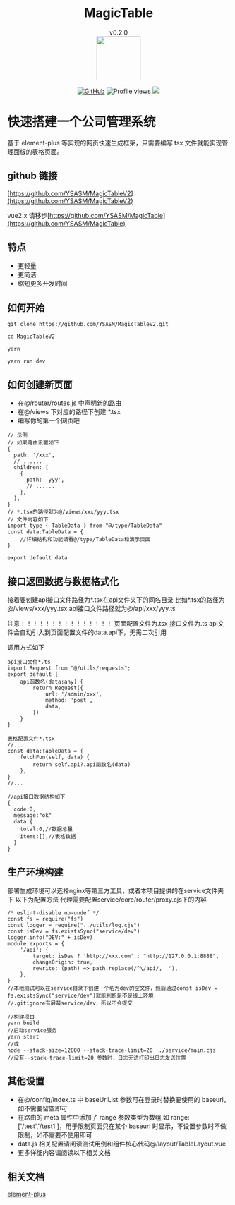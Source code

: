 <h1 align="center"> MagicTable </h1>
<div align="center">v0.2.0</div>
<div align="center">
  <img src="https://avatars.githubusercontent.com/u/80308986?v=4" style="width:100px;height:100px;"/>
</div>

<div align="center">

[![GitHub](https://img.shields.io/badge/GitHub-181717?style=flat-square&logo=github&logoColor=white)](https://github.com/YSASM)
![Profile views](https://views.whatilearened.today/views/github/Xuenew/views.svg)
![](https://img.shields.io/badge/Vue.js-black?style=flat-square&logo=vue.js)

</div>

# 快速搭建一个公司管理系统

基于 element-plus 等实现的网页快速生成框架，只需要编写 tsx 文件就能实现管理面板的表格页面。

## github 链接

[https://github.com/YSASM/MagicTableV2](https://github.com/YSASM/MagicTableV2)

vue2.x 请移步[https://github.com/YSASM/MagicTable](https://github.com/YSASM/MagicTable)

## 特点

- 更轻量
- 更简洁
- 缩短更多开发时间

## 如何开始

```
git clone https://github.com/YSASM/MagicTableV2.git

cd MagicTableV2

yarn

yarn run dev
```

## 如何创建新页面

- 在@/router/routes.js 中声明新的路由
- 在@/views 下对应的路径下创建 \*.tsx
- 编写你的第一个网页吧

```
// 示例
// 如果路由设置如下
{
  path: '/xxx',
  // ......
  children: [
    {
      path: 'yyy',
      // ......
    },
  ],
}
// *.tsx的路径就为@/views/xxx/yyy.tsx
// 文件内容如下
import type { TableData } from "@/type/TableData"
const data:TableData = {
    //详细结构和功能请看@/type/TableData和演示页面
}

export default data
```

## 接口返回数据与数据格式化

接着要创建api接口文件路径为*.tsx在api文件夹下的同名目录
比如*.tsx的路径为@/views/xxx/yyy.tsx
api接口文件路径就为@/api/xxx/yyy.ts

注意！！！！！！！！！！！！！！！
页面配置文件为.tsx
接口文件为.ts
api文件会自动引入到页面配置文件的data.api下，无需二次引用

调用方式如下

```
api接口文件*.ts
import Request from "@/utils/requests";
export default {
    api函数名(data:any) {
        return Request({
            url: '/admin/xxx',
            method: 'post',
            data,
        })
    }
}

表格配置文件*.tsx
//...
const data:TableData = {
    fetchFun(self, data) {
        return self.api?.api函数名(data)
    },
}
//...

//api接口数据结构如下
{
  code:0,
  message:"ok"
  data:{
    total:0,//数据总量
    items:[],//表格数据
  }
}
```

## 生产环境构建

部署生成环境可以选择nginx等第三方工具，或者本项目提供的在service文件夹下
以下为配置方法
代理需要配置service/core/router/proxy.cjs下的内容

```
/* eslint-disable no-undef */
const fs = require("fs")
const logger = require("../utils/log.cjs")
const isDev = fs.existsSync("service/dev")
logger.info("DEV:" + isDev)
module.exports = {
    '/api': {
        target: isDev ? 'http://xxx.com' : "http://127.0.0.1:8888",
        changeOrigin: true,
        rewrite: (path) => path.replace(/^\/api/, ''),
    },
}
//本地测试可以在service目录下创建一个名为dev的空文件，然后通过const isDev = fs.existsSync("service/dev")就能判断是不是线上环境
//.gitignore有屏蔽service/dev，所以不会提交
```

```
//构建项目
yarn build
//启动service服务
yarn start
//或
node --stack-size=12800 --stack-trace-limit=20  ./service/main.cjs
//没有--stack-trace-limit=20 参数时，日志无法打印出日志发送位置
```

## 其他设置

- 在@/config/index.ts 中 baseUrlList 参数可在登录时替换要使用的 baseurl，如不需要留空即可
- 在路由的 meta 属性中添加了 range 参数类型为数组,如 range: ['/test','/test1']，用于限制页面只在某个 baseurl 时显示，不设置参数时不做限制，如不需要不使用即可
- data.js 相关配置请阅读测试用例和组件核心代码@/layout/TableLayout.vue
- 更多详细内容请阅读以下相关文档

## 相关文档

[element-plus](https://element-plus.org/zh-CN/#/zh-CN)
